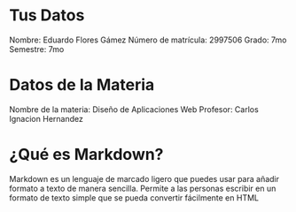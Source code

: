 # Tus Datos
Nombre: Eduardo Flores Gámez
Número de matrícula:  2997506
Grado: 7mo
Semestre: 7mo

# Datos de la Materia
Nombre de la materia: Diseño de Aplicaciones Web
Profesor: Carlos Ignacion Hernandez

# ¿Qué es Markdown?
Markdown es un lenguaje de marcado ligero que puedes usar para añadir formato a texto de manera sencilla. Permite a las personas escribir en un formato de texto simple que se pueda convertir fácilmente en HTML